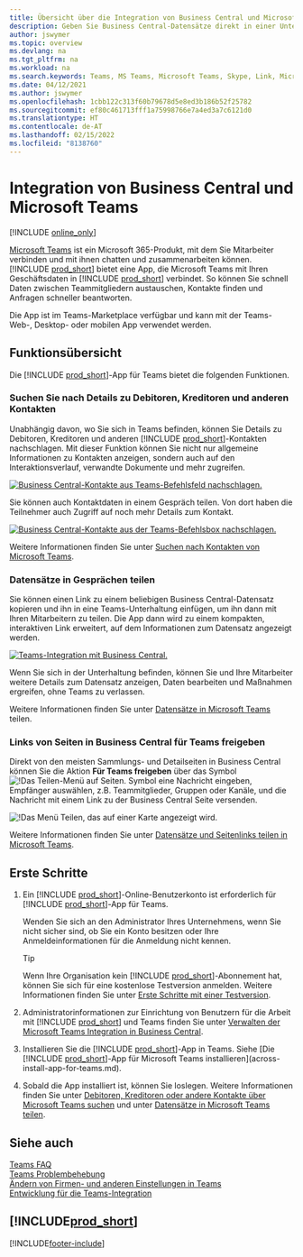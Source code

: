```yaml
---
title: Übersicht über die Integration von Business Central und Microsoft Teams | Microsoft Docs
description: Geben Sie Business Central-Datensätze direkt in einer Unterhaltung in Teams frei.
author: jswymer
ms.topic: overview
ms.devlang: na
ms.tgt_pltfrm: na
ms.workload: na
ms.search.keywords: Teams, MS Teams, Microsoft Teams, Skype, Link, Microsoft 365, collaborate, collaboration, teamwork
ms.date: 04/12/2021
ms.author: jswymer
ms.openlocfilehash: 1cbb122c313f60b79678d5e8ed3b186b52f25782
ms.sourcegitcommit: ef80c461713fff1a75998766e7a4ed3a7c6121d0
ms.translationtype: HT
ms.contentlocale: de-AT
ms.lasthandoff: 02/15/2022
ms.locfileid: "8138760"
---
```

# <a name="business-central-and-microsoft-teams-integration"></a>Integration von Business Central und Microsoft Teams

[!INCLUDE [online_only](includes/online_only.md)]

[Microsoft Teams](https://www.microsoft.com/en-us/microsoft-365/microsoft-teams) ist ein Microsoft 365-Produkt, mit dem Sie Mitarbeiter verbinden und mit ihnen chatten und zusammenarbeiten können. [!INCLUDE [prod_short](includes/prod_short.md)] bietet eine App, die Microsoft Teams mit Ihren Geschäftsdaten in [!INCLUDE [prod_short](includes/prod_short.md)] verbindet. So können Sie schnell Daten zwischen Teammitgliedern austauschen, Kontakte finden und Anfragen schneller beantworten.

Die App ist im Teams-Marketplace verfügbar und kann mit der Teams-Web-, Desktop- oder mobilen App verwendet werden.

## <a name="features-overview"></a>Funktionsübersicht

Die [!INCLUDE [prod_short](includes/prod_short.md)]-App für Teams bietet die folgenden Funktionen.

### <a name="look-up-details-of-customers-vendors-and-other-contacts"></a>Suchen Sie nach Details zu Debitoren, Kreditoren und anderen Kontakten

Unabhängig davon, wo Sie sich in Teams befinden, können Sie Details zu Debitoren, Kreditoren und anderen [!INCLUDE [prod_short](includes/prod_short.md)]-Kontakten nachschlagen. Mit dieser Funktion können Sie nicht nur allgemeine Informationen zu Kontakten anzeigen, sondern auch auf den Interaktionsverlauf, verwandte Dokumente und mehr zugreifen.

 [![Business Central-Kontakte aus Teams-Befehlsfeld nachschlagen.](media/teams-contacts-overview.png)](media/teams-contacts-overview.png#lightbox)

Sie können auch Kontaktdaten in einem Gespräch teilen. Von dort haben die Teilnehmer auch Zugriff auf noch mehr Details zum Kontakt.

 [![Business Central-Kontakte aus der Teams-Befehlsbox nachschlagen.](media/teams-contacts.png)](media/teams-contacts.png#lightbox)

Weitere Informationen finden Sie unter [Suchen nach Kontakten von Microsoft Teams](across-search-contacts-teams.md).

### <a name="share-records-in-conversations"></a>Datensätze in Gesprächen teilen

Sie können einen Link zu einem beliebigen Business Central-Datensatz kopieren und ihn in eine Teams-Unterhaltung einfügen, um ihn dann mit Ihren Mitarbeitern zu teilen. Die App dann wird zu einem kompakten, interaktiven Link erweitert, auf dem Informationen zum Datensatz angezeigt werden.

[![Teams-Integration mit Business Central.](media/teams-intro-v3.png)](media/teams-intro-v3.png#lightbox)

Wenn Sie sich in der Unterhaltung befinden, können Sie und Ihre Mitarbeiter weitere Details zum Datensatz anzeigen, Daten bearbeiten und Maßnahmen ergreifen, ohne Teams zu verlassen.

Weitere Informationen finden Sie unter [Datensätze in Microsoft Teams](across-working-with-teams.md) teilen.

### <a name="share-links-from-pages-in-business-central-to-teams"></a>Links von Seiten in Business Central für Teams freigeben

Direkt von den meisten Sammlungs- und Detailseiten in Business Central können Sie die Aktion **Für Teams freigeben** über das Symbol ![!Das Teilen-Menü auf Seiten.](media/share-icon.png "Das Menü Teilen, das auf einer Karte angezeigt wird.") Symbol eine Nachricht eingeben, Empfänger auswählen, z.B. Teammitglieder, Gruppen oder Kanäle, und die Nachricht mit einem Link zu der Business Central Seite versenden.

![!Das Menü Teilen, das auf einer Karte angezeigt wird.](media/teams-share-link.png "Das Menü Teilen, das auf einer Karte angezeigt wird.")

Weitere Informationen finden Sie unter [Datensätze und Seitenlinks teilen in Microsoft Teams](across-working-with-teams.md#share-link).

## <a name="get-started"></a>Erste Schritte

1. Ein [!INCLUDE [prod_short](includes/prod_short.md)]-Online-Benutzerkonto ist erforderlich für [!INCLUDE [prod_short](includes/prod_short.md)]-App für Teams.

    Wenden Sie sich an den Administrator Ihres Unternehmens, wenn Sie nicht sicher sind, ob Sie ein Konto besitzen oder Ihre Anmeldeinformationen für die Anmeldung nicht kennen.

    > [!TIP]
    > Wenn Ihre Organisation kein [!INCLUDE [prod_short](includes/prod_short.md)]-Abonnement hat, können Sie sich für eine kostenlose Testversion anmelden. Weitere Informationen finden Sie unter [Erste Schritte mit einer Testversion](across-preview.md#getting-started-with-a-trial).

2. Administratorinformationen zur Einrichtung von Benutzern für die Arbeit mit [!INCLUDE [prod_short](includes/prod_short.md)] und Teams finden Sie unter [Verwalten der Microsoft Teams Integration in Business Central](admin-teams-integration.md).
3. Installieren Sie die [!INCLUDE [prod_short](includes/prod_short.md)]-App in Teams. Siehe [Die [!INCLUDE [prod_short](includes/prod_short.md)]-App für Microsoft Teams installieren](across-install-app-for-teams.md).
4. Sobald die App installiert ist, können Sie loslegen. Weitere Informationen finden Sie unter [Debitoren, Kreditoren oder andere Kontakte über Microsoft Teams suchen](across-search-contacts-teams.md) und unter [Datensätze in Microsoft Teams teilen](across-working-with-teams.md).

## <a name="see-also"></a>Siehe auch

[Teams FAQ](teams-faq.md)  
[Teams Problembehebung](admin-teams-troubleshooting.md)  
[Ändern von Firmen- und anderen Einstellungen in Teams](across-teams-settings.md)  
[Entwicklung für die Teams-Integration](/dynamics365/business-central/dev-itpro/developer/devenv-develop-for-teams)
  
## [!INCLUDE[prod_short](includes/free_trial_md.md)]  


[!INCLUDE[footer-include](includes/footer-banner.md)]